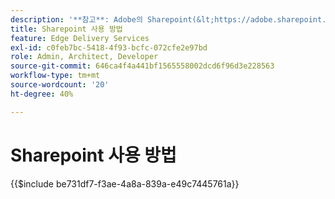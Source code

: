 ```yaml
---
description: '**참고**: Adobe의 Sharepoint(&lt;https://adobe.sharepoint.com&gt;)를 사용하는 프로젝트의 경우 여기서 계속 진행하십시오.'
title: Sharepoint 사용 방법
feature: Edge Delivery Services
exl-id: c0feb7bc-5418-4f93-bcfc-072cfe2e97bd
role: Admin, Architect, Developer
source-git-commit: 646ca4f4a441bf1565558002dcd6f96d3e228563
workflow-type: tm+mt
source-wordcount: '20'
ht-degree: 40%

---
```


# Sharepoint 사용 방법

{{$include be731df7-f3ae-4a8a-839a-e49c7445761a}}

